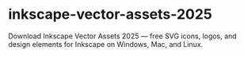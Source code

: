 # inkscape-vector-assets-2025
Download Inkscape Vector Assets 2025 — free SVG icons, logos, and design elements for Inkscape on Windows, Mac, and Linux.
